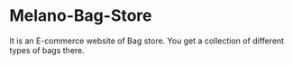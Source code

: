 # Melano-Bag-Store

It is an E-commerce website of Bag store. You get a collection of different types of bags there. 
